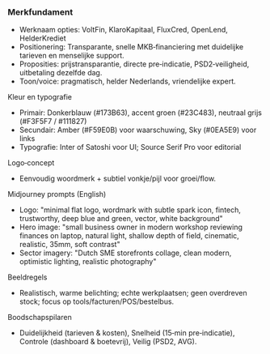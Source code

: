 ### Merkfundament

- Werknaam opties: VoltFin, KlaroKapitaal, FluxCred, OpenLend, HelderKrediet
- Positionering: Transparante, snelle MKB‑financiering met duidelijke tarieven en menselijke support.
- Proposities: prijstransparantie, directe pre‑indicatie, PSD2‑veiligheid, uitbetaling dezelfde dag.
- Toon/voice: pragmatisch, helder Nederlands, vriendelijke expert.

Kleur en typografie
- Primair: Donkerblauw (#173B63), accent groen (#23C483), neutraal grijs (#F3F5F7 / #111827)
- Secundair: Amber (#F59E0B) voor waarschuwing, Sky (#0EA5E9) voor links
- Typografie: Inter of Satoshi voor UI; Source Serif Pro voor editorial

Logo‑concept
- Eenvoudig woordmerk + subtiel vonkje/pijl voor groei/flow.

Midjourney prompts (English)
- Logo: "minimal flat logo, wordmark with subtle spark icon, fintech, trustworthy, deep blue and green, vector, white background"
- Hero image: "small business owner in modern workshop reviewing finances on laptop, natural light, shallow depth of field, cinematic, realistic, 35mm, soft contrast"
- Sector imagery: "Dutch SME storefronts collage, clean modern, optimistic lighting, realistic photography"

Beeldregels
- Realistisch, warme belichting; echte werkplaatsen; geen overdreven stock; focus op tools/facturen/POS/bestelbus.

Boodschapspilaren
- Duidelijkheid (tarieven & kosten), Snelheid (15‑min pre‑indicatie), Controle (dashboard & boetevrij), Veilig (PSD2, AVG).
